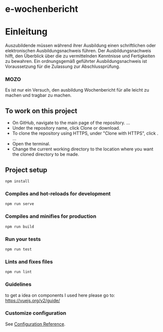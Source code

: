 # e-wochenbericht
# Einleitung
Auszubildende müssen während ihrer Ausbildung einen schriftlichen oder elektronischen Ausbildungsnachweis führen. Der Ausbildungsnachweis hilft, den Überblick über die zu vermittelnden Kenntnisse und Fertigkeiten zu bewahren. Ein ordnungsgemäß geführter Ausbildungsnachweis ist Voraussetzung für die Zulassung zur Abschlussprüfung.

### MOZO
Es ist nur ein Versuch, den ausbildung Wochenbericht für alle leicht zu machen und tragbar zu machen.

## To work on this project
 - On GitHub, navigate to the main page of the repository. ...
 - Under the repository name, click Clone or download.
 - To clone the repository using HTTPS, under "Clone with HTTPS", click . ...
 - Open the terminal.
 - Change the current working directory to the location where you want the cloned directory to be made.

## Project setup
```
npm install
```

### Compiles and hot-reloads for development
```
npm run serve
```

### Compiles and minifies for production
```
npm run build
```

### Run your tests
```
npm run test
```

### Lints and fixes files
```
npm run lint
```
### Guidelines
to get a idea on components I used here please go to: https://vuejs.org/v2/guide/

### Customize configuration
See [Configuration Reference](https://cli.vuejs.org/config/).
